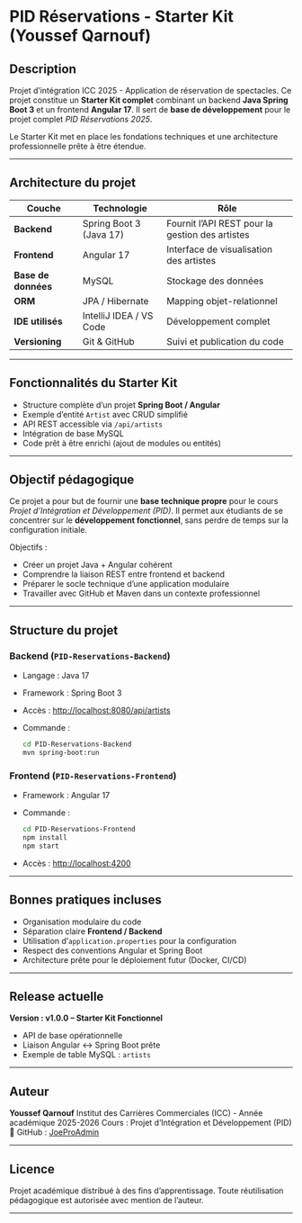 # PID Réservations - Starter Kit (Youssef Qarnouf)

##  Description

Projet d’intégration ICC 2025 - Application de réservation de spectacles.
Ce projet constitue un **Starter Kit complet** combinant un backend **Java Spring Boot 3** et un frontend **Angular 17**.
Il sert de **base de développement** pour le projet complet *PID Réservations 2025*.

Le Starter Kit met en place les fondations techniques et une architecture professionnelle prête à être étendue.

---

##  Architecture du projet

| Couche              | Technologie             | Rôle                                            |
| ------------------- | ----------------------- | ----------------------------------------------- |
| **Backend**         | Spring Boot 3 (Java 17) | Fournit l’API REST pour la gestion des artistes |
| **Frontend**        | Angular 17              | Interface de visualisation des artistes         |
| **Base de données** | MySQL                   | Stockage des données                            |
| **ORM**             | JPA / Hibernate         | Mapping objet-relationnel                       |
| **IDE utilisés**    | IntelliJ IDEA / VS Code | Développement complet                           |
| **Versioning**      | Git & GitHub            | Suivi et publication du code                    |

---

##  Fonctionnalités du Starter Kit

- Structure complète d’un projet **Spring Boot / Angular**
- Exemple d’entité `Artist` avec CRUD simplifié
- API REST accessible via `/api/artists`
- Intégration de base MySQL
- Code prêt à être enrichi (ajout de modules ou entités)

---

##  Objectif pédagogique

Ce projet a pour but de fournir une **base technique propre** pour le cours *Projet d’Intégration et Développement (PID)*.
Il permet aux étudiants de se concentrer sur le **développement fonctionnel**, sans perdre de temps sur la configuration initiale.

Objectifs :

* Créer un projet Java + Angular cohérent
* Comprendre la liaison REST entre frontend et backend
* Préparer le socle technique d’une application modulaire
* Travailler avec GitHub et Maven dans un contexte professionnel

---

##  Structure du projet

### Backend (`PID-Reservations-Backend`)

* Langage : Java 17
* Framework : Spring Boot 3
* Accès : [http://localhost:8080/api/artists](http://localhost:8080/api/artists)
* Commande :

  ```bash
  cd PID-Reservations-Backend
  mvn spring-boot:run
  ```

### Frontend (`PID-Reservations-Frontend`)

* Framework : Angular 17
* Commande :

  ```bash
  cd PID-Reservations-Frontend
  npm install
  npm start
  ```
* Accès : [http://localhost:4200](http://localhost:4200)

---

##  Bonnes pratiques incluses

* Organisation modulaire du code
* Séparation claire **Frontend / Backend**
* Utilisation d’`application.properties` pour la configuration
* Respect des conventions Angular et Spring Boot
* Architecture prête pour le déploiement futur (Docker, CI/CD)

---

##  Release actuelle

**Version : v1.0.0 – Starter Kit Fonctionnel**

* API de base opérationnelle
* Liaison Angular ↔ Spring Boot prête
* Exemple de table MySQL : `artists`

---

##  Auteur

**Youssef Qarnouf**
Institut des Carrières Commerciales (ICC) - Année académique 2025-2026
Cours : Projet d’Intégration et Développement (PID)
🔗 GitHub : [JoeProAdmin](https://github.com/JoeProAdmin)

---

##  Licence

Projet académique distribué à des fins d’apprentissage.
Toute réutilisation pédagogique est autorisée avec mention de l’auteur.

---



